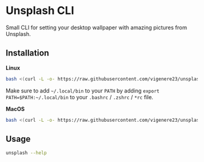 # Unsplash CLI

Small CLI for setting your desktop wallpaper with amazing pictures from Unsplash.

## Installation

**Linux**

```sh
bash <(curl -L -o- https://raw.githubusercontent.com/vigenere23/unsplash/main/scripts/install_linux.sh)
```

Make sure to add `~/.local/bin` to your `PATH` by adding `export PATH=$PATH:~/.local/bin` to your `.bashrc` / `.zshrc` / `*rc` file.

**MacOS**

```sh
bash <(curl -L -o- https://raw.githubusercontent.com/vigenere23/unsplash/main/scripts/install_mac.sh)
```

## Usage

```sh
unsplash --help
```
